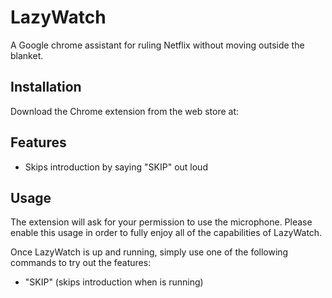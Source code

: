 # LazyWatch
A Google chrome assistant for ruling Netflix without moving outside the blanket.

## Installation
Download the Chrome extension from the web store at:

## Features
- Skips introduction by saying "SKIP" out loud

## Usage
The extension will ask for your permission to use the microphone. Please enable this usage in order to fully enjoy all of the capabilities of LazyWatch.

Once LazyWatch is up and running, simply use one of the following commands to try out the features:
- "SKIP" (skips introduction when is running)
